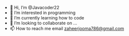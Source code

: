 - 👋 Hi, I’m @Javacoder22
- 👀 I’m interested in programming 
- 🌱 I’m currently learning how to code 
- 💞️ I’m looking to collaborate on ...
- 📫 How to reach me email zaheerjooma786@gmail.com 

<!---
Javacoder22/Javacoder22 is a ✨ special ✨ repository because its `README.md` (this file) appears on your GitHub profile.
You can click the Preview link to take a look at your changes.
--->
